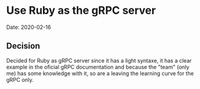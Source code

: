 # Use Ruby as the gRPC server

Date: 2020-02-16
​
## Decision

Decided for Ruby as gRPC server since it has a light syntaxe, 
it has a clear example in the oficial gRPC documentation 
and because the "team" (only me) has some knowledge with it, 
so are a leaving the learning curve for the gRPC only.    
